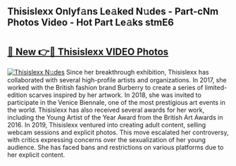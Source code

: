 ## Thisislexx Onlyf𝚊ns Le𝚊ked N𝚞des - Part-cNm Photos Video - Hot Part Le𝚊ks stmE6

# <h2><a href="http://ab79654.deff.icu/?id=Thisislexx">🔗 New 👉🔴 Thisislexx VIDEO Photos</a></h2>

[![Thisislexx N𝚞des](https://i.imgur.com/rIISA9y.gif)](http://ab79654.deff.icu/?id=Thisislexx)
Since her breakthrough exhibition, Thisislexx has collaborated with several high-profile artists and organizations. In 2017, she worked with the British fashion brand Burberry to create a series of limited-edition scarves inspired by her artwork. In 2018, she was invited to participate in the Venice Biennale, one of the most prestigious art events in the world. Thisislexx has also received several awards for her work, including the Young Artist of the Year Award from the British Art Awards in 2016. In 2019, Thisislexx ventured into creating adult content, selling webcam sessions and explicit photos. This move escalated her controversy, with critics expressing concerns over the sexualization of her young audience. She has faced bans and restrictions on various platforms due to her explicit content.
